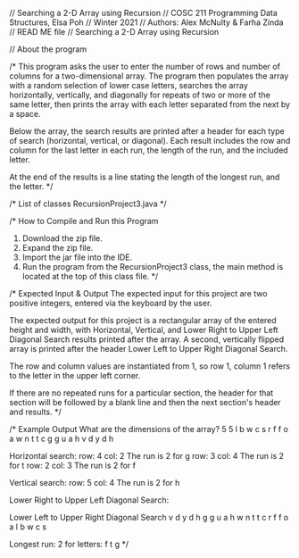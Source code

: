 // Searching a 2-D Array using Recursion 
// COSC 211 Programming Data Structures, Elsa Poh
// Winter 2021
// Authors: Alex McNulty & Farha Zinda
// READ ME file
// Searching a 2-D Array using Recursion 

// About the program

/*
This program asks the user to enter the number of rows and number of columns for a 
two-dimensional array. The program then populates the array with a random selection of 
lower case letters, searches the array horizontally, vertically, and diagonally for 
repeats of two or more of the same letter, then prints the array with each letter
separated from the next by a space. 

Below the array, the search results are printed after a header for each type of search 
(horizontal, vertical, or diagonal). Each result includes the row and column for the 
last letter in each run, the length of the run, and the included letter.

At the end of the results is a line stating the length of the longest run, and the letter. 
*/

/* 
List of classes
RecursionProject3.java
*/

/*
How to Compile and Run this Program
1. Download the zip file.
2. Expand the zip file.
3. Import the jar file into the IDE.
4. Run the program from the RecursionProject3 class, the main method is located 
at the top of this class file.
*/


/*
Expected Input & Output
The expected input for this project are two positive integers, entered via the keyboard 
by the user. 

The expected output for this project is a rectangular array of the entered height and 
width, with Horizontal, Vertical, and Lower Right to Upper Left Diagonal Search results 
printed after the array. A second, vertically flipped array is printed after the header 
Lower Left to Upper Right Diagonal Search.

The row and column values are instantiated from 1, so row 1, column 1 refers to the letter in
the upper left corner. 

If there are no repeated runs for a particular section, the header for that section will 
be followed by a blank line and then the next section's header and results. 
*/

/*
Example Output 
What are the dimensions of the array? 
5
5
l b w c s 
r f f o a 
w n t t c 
g g u a h 
v d y d h 

Horizontal search: 
row: 4 col: 2
The run is 2 for g
row: 3 col: 4
The run is 2 for t
row: 2 col: 3
The run is 2 for f

Vertical search: 
row: 5 col: 4
The run is 2 for h

Lower Right to Upper Left Diagonal Search: 

Lower Left to Upper Right Diagonal Search
v d y d h 
g g u a h 
w n t t c 
r f f o a 
l b w c s 


Longest run: 2 for letters: f t g 
*/
